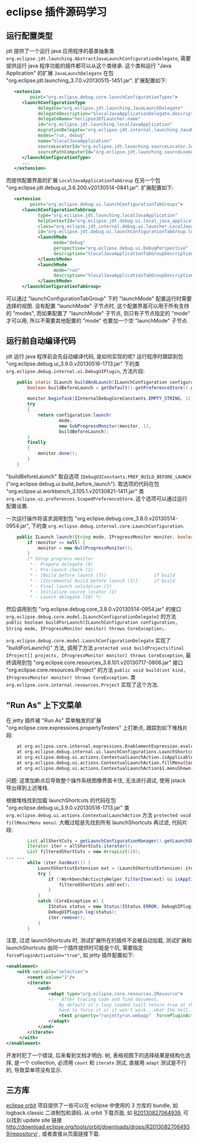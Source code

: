 eclipse 插件源码学习
===

## 运行配置类型

jdt 提供了一个运行 java 应用程序的基类抽象类
`org.eclipse.jdt.launching.AbstractJavaLaunchConfigurationDelegate`,
需要提供运行 java 程序功能的插件都可以从这个类继承.
这个类和运行 "Java Application" 的扩展 `JavaLaunchDelegate` 在包
"org.eclipse.jdt.launching_3.7.0.v20130515-1451.jar".
扩展配置如下:

```xml
   <extension
         point="org.eclipse.debug.core.launchConfigurationTypes">
      <launchConfigurationType
            delegate="org.eclipse.jdt.launching.JavaLaunchDelegate"
            delegateDescription="%localJavaApplicationDelegate.description"
            delegateName="%eclipseJDTLauncher.name"
            id="org.eclipse.jdt.launching.localJavaApplication"
            migrationDelegate="org.eclipse.jdt.internal.launching.JavaMigrationDelegate"
            modes="run, debug"
            name="%localJavaApplication"
            sourceLocatorId="org.eclipse.jdt.launching.sourceLocator.JavaSourceLookupDirector"
            sourcePathComputerId="org.eclipse.jdt.launching.sourceLookup.javaSourcePathComputer">
      </launchConfigurationType>
      ...
   </extension>
```

而提供配置界面的扩展 `LocalJavaApplicationTabGroup` 在另一个包
"org.eclipse.jdt.debug.ui_3.6.200.v20130514-0841.jar".
扩展配置如下:

```xml
   <extension
         point="org.eclipse.debug.ui.launchConfigurationTabGroups">
      <launchConfigurationTabGroup
            type="org.eclipse.jdt.launching.localJavaApplication"
            helpContextId="org.eclipse.jdt.debug.ui.local_java_application_type_context"
            class="org.eclipse.jdt.internal.debug.ui.launcher.LocalJavaApplicationTabGroup"
            id="org.eclipse.jdt.debug.ui.launchConfigurationTabGroup.localJavaApplication">
            <launchMode 
                  mode="debug"
                  perspective="org.eclipse.debug.ui.DebugPerspective"
                  description="%localJavaApplicationTabGroupDescription.debug">
            </launchMode>
            <launchMode
                  mode="run"
                  description="%localJavaApplicationTabGroupDescription.run">
            </launchMode>
      </launchConfigurationTabGroup>
```

可以通过 "launchConfigurationTabGroup" 下的 "launchMode" 
配置运行时需要选择的视图.
没有配置 "launchMode" 子节点时, 这个配置界面可以用于所有支持的 "modes",
而如果配置了 "launchMode" 子节点, 则只有子节点指定的 "mode" 才可以用,
所以不需要其他配置的 "mode" 也要加一个空 "launchMode" 子节点.

## 运行前自动编译代码

jdt 运行 java 程序前会先自动编译代码, 是如何实现的呢?
运行程序时跟踪到包
"org.eclipse.debug.ui_3.9.0.v20130516-1713.jar" 
下的类
`org.eclipse.debug.internal.ui.DebugUIPlugin`,
方法片段:

```java
	public static ILaunch buildAndLaunch(ILaunchConfiguration configuration, String mode, IProgressMonitor monitor) throws CoreException {
		boolean buildBeforeLaunch = getDefault().getPreferenceStore().getBoolean(IDebugUIConstants.PREF_BUILD_BEFORE_LAUNCH);
		
		monitor.beginTask(IInternalDebugCoreConstants.EMPTY_STRING, 1);
		try
		{
			return configuration.launch(
					mode,
					new SubProgressMonitor(monitor, 1),
					buildBeforeLaunch);
		}
		finally
		{
			monitor.done();
		}
	}
```

"buildBeforeLaunch" 取自选项
`IDebugUIConstants.PREF_BUILD_BEFORE_LAUNCH` 
("org.eclipse.debug.ui.build_before_launch").
取选项的代码在包
"org.eclipse.ui.workbench_3.105.1.v20130821-1411.jar"
类
`org.eclipse.ui.preferences.ScopedPreferenceStore`.
这个选项可以通过运行配置设置.

一次运行操作将请求调用到包
"org.eclipse.debug.core_3.8.0.v20130514-0954.jar", 
下的类
`org.eclipse.debug.internal.core.LaunchConfiguration`.

```java
    public ILaunch launch(String mode, IProgressMonitor monitor, boolean build, boolean register) throws CoreException {
    	if (monitor == null) {
			monitor = new NullProgressMonitor();
    	}
    	/* Setup progress monitor
    	 * - Prepare delegate (0)
    	 * - Pre-launch check (1)
    	 * - [Build before launch (7)]					if build
    	 * - [Incremental build before launch (3)]		if build
    	 * - Final launch validation (1)
    	 * - Initialize source locator (1)
    	 * - Launch delegate (10) */
```

然后调用到包
"org.eclipse.debug.core_3.8.0.v20130514-0954.jar"
的接口
`org.eclipse.debug.core.model.ILaunchConfigurationDelegate2`
的方法
`public boolean buildForLaunch(ILaunchConfiguration configuration, String mode, IProgressMonitor monitor) throws CoreException;`.

`org.eclipse.debug.core.model.LaunchConfigurationDelegate`
实现了 "buildForLaunch()" 方法,
调用了方法
`protected void buildProjects(final IProject[] projects, IProgressMonitor monitor) throws CoreException`,
最终调用到包
"org.eclipse.core.resources_3.8.101.v20130717-0806.jar"
接口
"org.eclipse.core.resources.IProject"
的方法
`public void build(int kind, IProgressMonitor monitor) throws CoreException`.
类
`org.eclipse.core.internal.resources.Project`
实现了这个方法.

## "Run As" 上下文菜单

在 jetty 插件被 "Run As" 菜单触发的扩展
"org.eclipse.core.expressions.propertyTesters" 
上打断点, 跟踪到如下堆栈片段:

```sh
	at org.eclipse.core.internal.expressions.EnablementExpression.evaluate(EnablementExpression.java:53)
	at org.eclipse.debug.internal.ui.launchConfigurations.LaunchShortcutExtension.evalEnablementExpression(LaunchShortcutExtension.java:287)
	at org.eclipse.debug.ui.actions.ContextualLaunchAction.isApplicable(ContextualLaunchAction.java:295)
	at org.eclipse.debug.ui.actions.ContextualLaunchAction.fillMenu(ContextualLaunchAction.java:218)
	at org.eclipse.debug.ui.actions.ContextualLaunchAction$1.menuShown(ContextualLaunchAction.java:137)
```

问题: 这里加断点后导致整个操作系统图像界面卡住,
无法进行调试, 使用 jstack 导出得到上述堆栈.

根据堆栈找到加载 launchShortcuts 的代码在包
"org.eclipse.debug.ui_3.9.0.v20130516-1713.jar"
类 `org.eclipse.debug.ui.actions.ContextualLaunchAction`
方法 `protected void fillMenu(Menu menu)`.
大概过程是先找到所有 launchShortcuts 再过滤,
代码片段:

```java
		List allShortCuts = getLaunchConfigurationManager().getLaunchShortcuts();
		Iterator iter = allShortCuts.iterator();
		List filteredShortCuts = new ArrayList(10);
... ...
		while (iter.hasNext()) {
			LaunchShortcutExtension ext = (LaunchShortcutExtension) iter.next();
			try {
				if (!WorkbenchActivityHelper.filterItem(ext) && isApplicable(ext, context)) {
					filteredShortCuts.add(ext);
				}
			} 
			catch (CoreException e) {
				IStatus status = new Status(IStatus.ERROR, DebugUIPlugin.getUniqueIdentifier(), "Launch shortcut '" + ext.getId() + "' enablement expression caused exception. Shortcut was removed.", e); //$NON-NLS-1$ //$NON-NLS-2$
				DebugUIPlugin.log(status);
				iter.remove();
			}
		}
```

注意, 过滤 launchShortcuts 时, 测试扩展所在的插件不会被自动加载,
测试扩展和 launchShortcuts 由同一个插件提供时可能是个坑,
需要指定 `forcePluginActivation="true"`,
如 jetty 插件配置如下:

```xml
<enablement>
	<with variable="selection">
	 	<count value="1"/>
    	<iterate>
    	 	<and>
    	 	 	<adapt type="org.eclipse.core.resources.IResource">
    	 	 	<!-- After tracing code and find document,
	 	 			By default it's lazy loaded (will return true at that case) ,
    	 	 		have to force it or it won't work...what the hell... -->
					<test property="runjettyrun.webapp"  forcePluginActivation="true" />
				</adapt>
			</and>
		</iterate>
     </with>
</enablement>
```

开发时犯了一个错误, 后来看到文档才明白.
树, 表格视图下的选择结果是结构化选择, 是一个 collection,
必须用 `count` 和 `iterate` 测试,
直接用 `adapt` 测试是不行的, 导致菜单项没有显示.

## 三方库

[eclipse orbit](http://eclipse.org/orbit/) 
项目提供了一些可以在 eclipse 中使用的 3 方库的 bundle,
如 logback.classic 二进制包和源码.
从 orbit 下载页面, 
如 [R20130827064939](http://download.eclipse.org/tools/orbit/downloads/drops/R20130827064939/),
可以找到 update site 链接
http://download.eclipse.org/tools/orbit/downloads/drops/R20130827064939/repository/
,
或者直接从页面链接下载.


